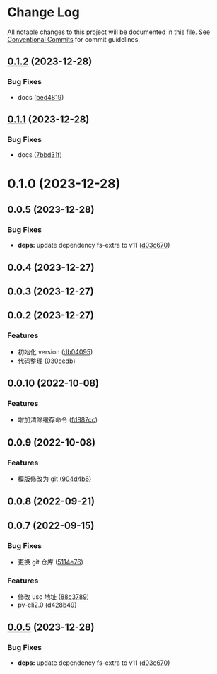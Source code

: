 # Change Log

All notable changes to this project will be documented in this file.
See [Conventional Commits](https://conventionalcommits.org) for commit guidelines.

## [0.1.2](https://github.com/yiyi17/pv-cli2.0/compare/@pvjs/pv-init@0.1.1...@pvjs/pv-init@0.1.2) (2023-12-28)


### Bug Fixes

* docs ([bed4819](https://github.com/yiyi17/pv-cli2.0/commit/bed4819d5a3f213e04a08582db31027c13c84a35))





## [0.1.1](https://github.com/yiyi17/pv-cli2.0/compare/@pvjs/pv-init@0.1.0...@pvjs/pv-init@0.1.1) (2023-12-28)

### Bug Fixes

- docs ([7bbd31f](https://github.com/yiyi17/pv-cli2.0/commit/7bbd31f37e3304e06c0ba20f681c7aaa4d787928))

# 0.1.0 (2023-12-28)

## 0.0.5 (2023-12-28)

### Bug Fixes

- **deps:** update dependency fs-extra to v11 ([d03c670](https://github.com/yiyi17/pv-cli2.0/commit/d03c670cbf3952128966001ddeb8e81f5c70cba4))

## 0.0.4 (2023-12-27)

## 0.0.3 (2023-12-27)

## 0.0.2 (2023-12-27)

### Features

- 初始化 version ([db04095](https://github.com/yiyi17/pv-cli2.0/commit/db04095199ba78649d2a0b5a2f5dbbb77cfbb427))
- 代码整理 ([030cedb](https://github.com/yiyi17/pv-cli2.0/commit/030cedb0d909e100005d61335d135c2320f5581d))

## 0.0.10 (2022-10-08)

### Features

- 增加清除缓存命令 ([fd887cc](https://github.com/yiyi17/pv-cli2.0/commit/fd887ccf250f50eda908d4d798bec4f8059446ac))

## 0.0.9 (2022-10-08)

### Features

- 模版修改为 git ([904d4b6](https://github.com/yiyi17/pv-cli2.0/commit/904d4b69f09591761901cfaf24e7bf484f9d8665))

## 0.0.8 (2022-09-21)

## 0.0.7 (2022-09-15)

### Bug Fixes

- 更换 git 仓库 ([5114e76](https://github.com/yiyi17/pv-cli2.0/commit/5114e76909d07bbd77797202dc4d4f91aab99ca8))

### Features

- 修改 usc 地址 ([88c3789](https://github.com/yiyi17/pv-cli2.0/commit/88c37893a5da6097af5ea45b8ac7843fe92aea84))
- pv-cli2.0 ([d428b49](https://github.com/yiyi17/pv-cli2.0/commit/d428b490a380066d9e00297a3a367ee1e8b7888e))

## [0.0.5](https://github.com/yiyi17/pv-cli2.0/compare/v0.0.4...v0.0.5) (2023-12-28)

### Bug Fixes

- **deps:** update dependency fs-extra to v11 ([d03c670](https://github.com/yiyi17/pv-cli2.0/commit/d03c670cbf3952128966001ddeb8e81f5c70cba4))

